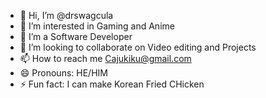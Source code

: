 - 👋 Hi, I’m @drswagcula
- 👀 I’m interested in Gaming and Anime
- 🌱 I’m a Software Developer
- 💞️ I’m looking to collaborate on Video editing and Projects
- 📫 How to reach me Cajukiku@gmail.com
- 😄 Pronouns: HE/HIM
- ⚡ Fun fact: I can make Korean Fried CHicken

<!---
drswagcula/drswagcula is a ✨ special ✨ repository because its `README.md` (this file) appears on your GitHub profile.
You can click the Preview link to take a look at your changes.
--->
